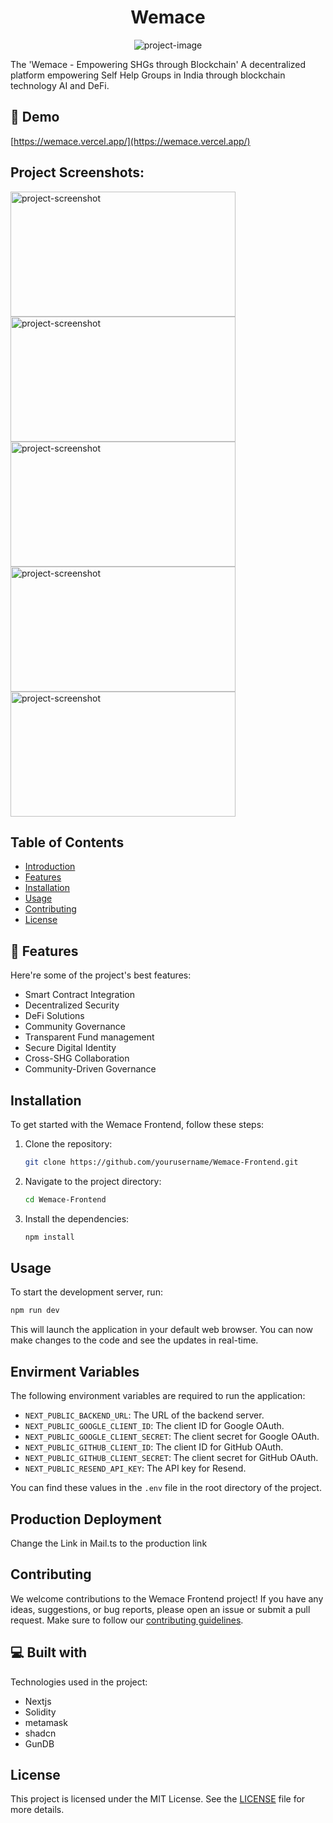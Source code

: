 <h1 align="center" id="title">Wemace</h1>

<p align="center"><img src="https://res.cloudinary.com/dvude7m7p/image/upload/v1734417472/ddxxglmqn9dh8lgf2hp4.webp" alt="project-image"></p>

<p id="description">The 'Wemace - Empowering SHGs through Blockchain' A decentralized platform empowering Self Help Groups in India through blockchain technology AI and DeFi.</p>

<h2>🚀 Demo</h2>

[https://wemace.vercel.app/](https://wemace.vercel.app/)

<h2>Project Screenshots:</h2>

<img src="https://res.cloudinary.com/dvude7m7p/image/upload/v1734417866/el32mjzcoqqexkkala2r.png" alt="project-screenshot" width="360" height="200/">

<img src="https://res.cloudinary.com/dvude7m7p/image/upload/v1734419136/k8jjipqqcwigbaqbjamj.jpg" alt="project-screenshot" width="360" height="200/">

<img src="https://res.cloudinary.com/dvude7m7p/image/upload/v1734419502/Wemace/kxmw22gke09b2iqukzoh.jpg" alt="project-screenshot" width="360" height="200/">

<img src="https://res.cloudinary.com/dvude7m7p/image/upload/v1734419502/Wemace/muzli2wwn1vqybho2hyu.jpg" alt="project-screenshot" width="360" height="200/">

<img src="https://res.cloudinary.com/dvude7m7p/image/upload/v1734419503/Wemace/s7cqwvyjedm848r4hazk.jpg" alt="project-screenshot" width="360" height="200/">

## Table of Contents

- [Introduction](#introduction)
- [Features](#features)
- [Installation](#installation)
- [Usage](#usage)
- [Contributing](#contributing)
- [License](#license)


  
<h2>🧐 Features</h2>

Here're some of the project's best features:

*   Smart Contract Integration
*   Decentralized Security
*   DeFi Solutions
*   Community Governance
*   Transparent Fund management
*   Secure Digital Identity
*   Cross-SHG Collaboration
*   Community-Driven Governance


## Installation

To get started with the Wemace Frontend, follow these steps:

1. Clone the repository:
    ```bash
    git clone https://github.com/yourusername/Wemace-Frontend.git
    ```
2. Navigate to the project directory:
    ```bash
    cd Wemace-Frontend
    ```
3. Install the dependencies:
    ```bash
    npm install
    ```

## Usage

To start the development server, run:
```bash
npm run dev
```
This will launch the application in your default web browser. You can now make changes to the code and see the updates in real-time.

## Envirment Variables

The following environment variables are required to run the application:

- `NEXT_PUBLIC_BACKEND_URL`: The URL of the backend server.
- `NEXT_PUBLIC_GOOGLE_CLIENT_ID`: The client ID for Google OAuth.
- `NEXT_PUBLIC_GOOGLE_CLIENT_SECRET`: The client secret for Google OAuth.
- `NEXT_PUBLIC_GITHUB_CLIENT_ID`: The client ID for GitHub OAuth.
- `NEXT_PUBLIC_GITHUB_CLIENT_SECRET`: The client secret for GitHub OAuth.
- `NEXT_PUBLIC_RESEND_API_KEY`: The API key for Resend.

You can find these values in the `.env` file in the root directory of the project.

## Production Deployment

Change the Link in Mail.ts to the production link

## Contributing

We welcome contributions to the Wemace Frontend project! If you have any ideas, suggestions, or bug reports, please open an issue or submit a pull request. Make sure to follow our [contributing guidelines](CONTRIBUTING.md).


  
<h2>💻 Built with</h2>

Technologies used in the project:

*   Nextjs
*   Solidity
*   metamask
*   shadcn
*   GunDB


## License

This project is licensed under the MIT License. See the [LICENSE](LICENSE) file for more details.
